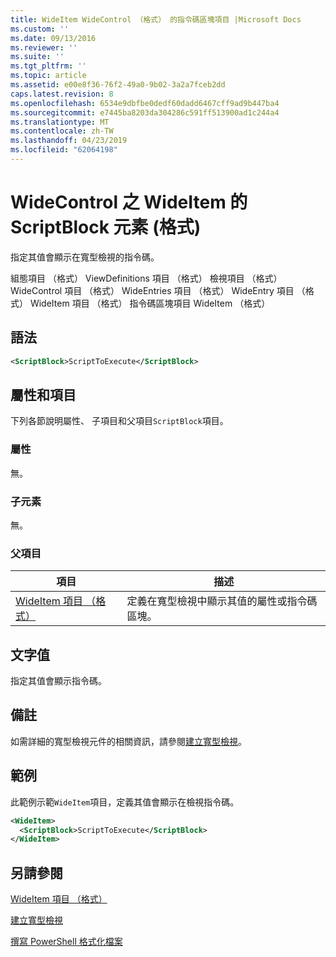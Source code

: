 ```yaml
---
title: WideItem WideControl （格式） 的指令碼區塊項目 |Microsoft Docs
ms.custom: ''
ms.date: 09/13/2016
ms.reviewer: ''
ms.suite: ''
ms.tgt_pltfrm: ''
ms.topic: article
ms.assetid: e00e8f36-76f2-49a0-9b02-3a2a7fceb2dd
caps.latest.revision: 8
ms.openlocfilehash: 6534e9dbfbe0dedf60dadd6467cff9ad9b447ba4
ms.sourcegitcommit: e7445ba8203da304286c591ff513900ad1c244a4
ms.translationtype: MT
ms.contentlocale: zh-TW
ms.lasthandoff: 04/23/2019
ms.locfileid: "62064198"
---
```

# <a name="scriptblock-element-for-wideitem-for-widecontrol-format"></a>WideControl 之 WideItem 的 ScriptBlock 元素 (格式)

指定其值會顯示在寬型檢視的指令碼。

組態項目 （格式） ViewDefinitions 項目 （格式） 檢視項目 （格式） WideControl 項目 （格式） WideEntries 項目 （格式） WideEntry 項目 （格式） WideItem 項目 （格式） 指令碼區塊項目 WideItem （格式）

## <a name="syntax"></a>語法

```xml
<ScriptBlock>ScriptToExecute</ScriptBlock>
```

## <a name="attributes-and-elements"></a>屬性和項目

下列各節說明屬性、 子項目和父項目`ScriptBlock`項目。

### <a name="attributes"></a>屬性

無。

### <a name="child-elements"></a>子元素

無。

### <a name="parent-elements"></a>父項目

|項目|描述|
|-------------|-----------------|
|[WideItem 項目 （格式）](./wideitem-element-for-widecontrol-format.md)|定義在寬型檢視中顯示其值的屬性或指令碼區塊。|

## <a name="text-value"></a>文字值

指定其值會顯示指令碼。

## <a name="remarks"></a>備註

如需詳細的寬型檢視元件的相關資訊，請參閱[建立寬型檢視](./creating-a-wide-view.md)。

## <a name="example"></a>範例

此範例示範`WideItem`項目，定義其值會顯示在檢視指令碼。

```xml
<WideItem>
  <ScriptBlock>ScriptToExecute</ScriptBlock>
</WideItem>
```

## <a name="see-also"></a>另請參閱

[WideItem 項目 （格式）](./wideitem-element-for-widecontrol-format.md)

[建立寬型檢視](./creating-a-wide-view.md)

[撰寫 PowerShell 格式化檔案](./writing-a-powershell-formatting-file.md)
